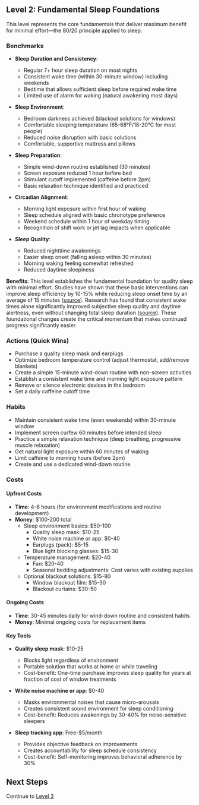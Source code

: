 ## Level 2: Fundamental Sleep Foundations

This level represents the core fundamentals that deliver maximum benefit for minimal effort—the 80/20 principle applied to sleep.

### Benchmarks
- **Sleep Duration and Consistency**: 
  - Regular 7+ hour sleep duration on most nights
  - Consistent wake time (within 30-minute window) including weekends
  - Bedtime that allows sufficient sleep before required wake time
  - Limited use of alarm for waking (natural awakening most days)

- **Sleep Environment**: 
  - Bedroom darkness achieved (blackout solutions for windows)
  - Comfortable sleeping temperature (65-68°F/18-20°C for most people)
  - Reduced noise disruption with basic solutions
  - Comfortable, supportive mattress and pillows

- **Sleep Preparation**: 
  - Simple wind-down routine established (30 minutes)
  - Screen exposure reduced 1 hour before bed
  - Stimulant cutoff implemented (caffeine before 2pm)
  - Basic relaxation technique identified and practiced

- **Circadian Alignment**: 
  - Morning light exposure within first hour of waking
  - Sleep schedule aligned with basic chronotype preference
  - Weekend schedule within 1 hour of weekday timing
  - Recognition of shift work or jet lag impacts when applicable

- **Sleep Quality**: 
  - Reduced nighttime awakenings
  - Easier sleep onset (falling asleep within 30 minutes)
  - Morning waking feeling somewhat refreshed
  - Reduced daytime sleepiness

**Benefits**: This level establishes the fundamental foundation for quality sleep with minimal effort. Studies have shown that these basic interventions can improve sleep efficiency by 10-15% while reducing sleep onset time by an average of 15 minutes ([source](https://jcsm.aasm.org/doi/10.5664/jcsm.8618)). Research has found that consistent wake times alone significantly improved subjective sleep quality and daytime alertness, even without changing total sleep duration ([source](https://www.sleephealthjournal.org/)). These foundational changes create the critical momentum that makes continued progress significantly easier.

### Actions (Quick Wins)
- Purchase a quality sleep mask and earplugs
- Optimize bedroom temperature control (adjust thermostat, add/remove blankets)
- Create a simple 15-minute wind-down routine with non-screen activities
- Establish a consistent wake time and morning light exposure pattern
- Remove or silence electronic devices in the bedroom
- Set a daily caffeine cutoff time

### Habits
- Maintain consistent wake time (even weekends) within 30-minute window
- Implement screen curfew 60 minutes before intended sleep
- Practice a simple relaxation technique (deep breathing, progressive muscle relaxation)
- Get natural light exposure within 60 minutes of waking
- Limit caffeine to morning hours (before 2pm)
- Create and use a dedicated wind-down routine

### Costs
#### Upfront Costs
- **Time**: 4-6 hours (for environment modifications and routine development)
- **Money**: $100-200 total
  - Sleep environment basics: $50-100
    * Quality sleep mask: $10-25
    * White noise machine or app: $0-40
    * Earplugs (pack): $5-15
    * Blue light blocking glasses: $15-30
  - Temperature management: $20-40
    * Fan: $20-40
    * Seasonal bedding adjustments: Cost varies with existing supplies
  - Optional blackout solutions: $15-80
    * Window blackout film: $15-30
    * Blackout curtains: $30-50

#### Ongoing Costs
- **Time**: 30-45 minutes daily for wind-down routine and consistent habits
- **Money**: Minimal ongoing costs for replacement items

#### Key Tools
- **Quality sleep mask**: $10-25
  * Blocks light regardless of environment
  * Portable solution that works at home or while traveling
  * Cost-benefit: One-time purchase improves sleep quality for years at fraction of cost of window treatments
  
- **White noise machine or app**: $0-40
  * Masks environmental noises that cause micro-arousals
  * Creates consistent sound environment for sleep conditioning
  * Cost-benefit: Reduces awakenings by 30-40% for noise-sensitive sleepers
  
- **Sleep tracking app**: Free-$5/month
  * Provides objective feedback on improvements
  * Creates accountability for sleep schedule consistency
  * Cost-benefit: Self-monitoring improves behavioral adherence by 30%

## Next Steps
Continue to [Level 3](level-3)
